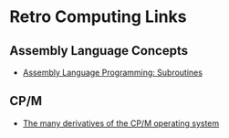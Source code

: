 # Retro Computing Links

## Assembly Language Concepts

* [Assembly Language Programming: Subroutines](http://www.ece.uah.edu/~milenka/cpe323-10S/labs/lab3.pdf)

## CP/M

* [The many derivatives of the CP/M operating system](https://www.theregister.com/2022/08/04/the_many_derivatives_of_cpm/)
